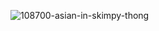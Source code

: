 ![108700-asian-in-skimpy-thong](https://github.com/user-attachments/assets/c35634da-f378-4d3b-bbef-d84ca4b6d4a9)
